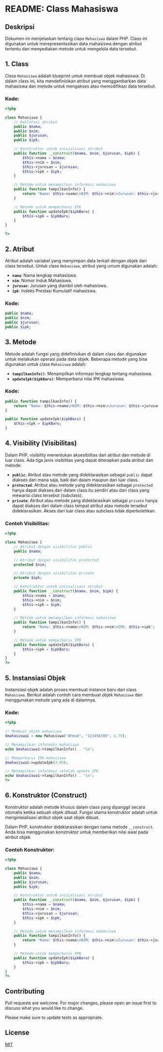 # README: Class Mahasiswa

## Deskripsi

Dokumen ini menjelaskan tentang class `Mahasiswa` dalam PHP. Class ini digunakan untuk merepresentasikan data mahasiswa dengan atribut tertentu dan menyediakan metode untuk mengelola data tersebut.

## 1. Class

Class `Mahasiswa` adalah blueprint untuk membuat objek mahasiswa. Di dalam class ini, kita mendefinisikan atribut yang menggambarkan data mahasiswa dan metode untuk mengakses atau memodifikasi data tersebut.

### Kode:
```php
<?php

class Mahasiswa {
    // Deklarasi atribut
    public $nama;
    public $nim;
    public $jurusan;
    public $ipk;

    // Konstruktor untuk inisialisasi atribut
    public function __construct($nama, $nim, $jurusan, $ipk) {
        $this->nama = $nama;
        $this->nim = $nim;
        $this->jurusan = $jurusan;
        $this->ipk = $ipk;
    }

    // Metode untuk menampilkan informasi mahasiswa
    public function tampilkanInfo() {
        return "Nama: $this->nama\nNIM: $this->nim\nJurusan: $this->jurusan\nIPK: $this->ipk";
    }

    // Metode untuk memperbarui IPK
    public function updateIpk($ipkBaru) {
        $this->ipk = $ipkBaru;
    }
}

?>
```
## 2. Atribut

Atribut adalah variabel yang menyimpan data terkait dengan objek dari class tersebut. Untuk class `Mahasiswa`, atribut yang umum digunakan adalah:

- **`nama`**: Nama lengkap mahasiswa.
- **`nim`**: Nomor Induk Mahasiswa.
- **`jurusan`**: Jurusan yang diambil oleh mahasiswa.
- **`ipk`**: Indeks Prestasi Kumulatif mahasiswa.

### Kode:
```php
public $nama;
public $nim;
public $jurusan;
public $ipk;
```
## 3. Metode

Metode adalah fungsi yang didefinisikan di dalam class dan digunakan untuk melakukan operasi pada data objek. Beberapa metode yang bisa digunakan untuk class `Mahasiswa` adalah:

- **`tampilkanInfo()`**: Menampilkan informasi lengkap tentang mahasiswa.
- **`updateIpk($ipkBaru)`**: Memperbarui nilai IPK mahasiswa.

### Kode:
```php
public function tampilkanInfo() {
    return "Nama: $this->nama\nNIM: $this->nim\nJurusan: $this->jurusan\nIPK: $this->ipk";
}

public function updateIpk($ipkBaru) {
    $this->ipk = $ipkBaru;
}
```
## 4. Visibility (Visibilitas)

Dalam PHP, visibility menentukan aksesibilitas dari atribut dan metode di luar class. Ada tiga jenis visibilitas yang dapat diterapkan pada atribut dan metode:

- **`public`**: Atribut atau metode yang dideklarasikan sebagai `public` dapat diakses dari mana saja, baik dari dalam maupun dari luar class.
- **`protected`**: Atribut atau metode yang dideklarasikan sebagai `protected` hanya dapat diakses dari dalam class itu sendiri atau dari class yang mewarisi class tersebut (subclass).
- **`private`**: Atribut atau metode yang dideklarasikan sebagai `private` hanya dapat diakses dari dalam class tempat atribut atau metode tersebut dideklarasikan. Akses dari luar class atau subclass tidak diperbolehkan.

### Contoh Visibilitas:
```php
<?php

class Mahasiswa {
    // Atribut dengan visibilitas public
    public $nama;

    // Atribut dengan visibilitas protected
    protected $nim;

    // Atribut dengan visibilitas private
    private $ipk;

    // Konstruktor untuk inisialisasi atribut
    public function __construct($nama, $nim, $ipk) {
        $this->nama = $nama;
        $this->nim = $nim;
        $this->ipk = $ipk;
    }

    // Metode untuk menampilkan informasi mahasiswa
    public function tampilkanInfo() {
        return "Nama: $this->nama\nNIM: $this->nim\nIPK: $this->ipk";
    }

    // Metode untuk memperbarui IPK
    public function updateIpk($ipkBaru) {
        $this->ipk = $ipkBaru;
    }
}
?>
```
## 5. Instansiasi Objek

Instansiasi objek adalah proses membuat instance baru dari class `Mahasiswa`. Berikut adalah contoh cara membuat objek `Mahasiswa` dan menggunakan metode yang ada di dalamnya.

### Kode:
```php
<?php

// Membuat objek mahasiswa
$mahasiswa1 = new Mahasiswa("Ahmad", "123456789", 3.75);

// Menampilkan informasi mahasiswa
echo $mahasiswa1->tampilkanInfo() . "\n";

// Memperbarui IPK mahasiswa
$mahasiswa1->updateIpk(3.85);

// Menampilkan informasi setelah update IPK
echo $mahasiswa1->tampilkanInfo() . "\n";
?>
````
## 6. Konstruktor (Construct)

Konstruktor adalah metode khusus dalam class yang dipanggil secara otomatis ketika sebuah objek dibuat. Fungsi utama konstruktor adalah untuk menginisialisasi atribut objek saat objek dibuat.

Dalam PHP, konstruktor dideklarasikan dengan nama metode `__construct`. Anda bisa menggunakan konstruktor untuk memberikan nilai awal pada atribut objek.

### Contoh Konstruktor:
```php
<?php

class Mahasiswa {
    public $nama;
    public $nim;
    public $jurusan;
    public $ipk;

    // Konstruktor untuk inisialisasi atribut
    public function __construct($nama, $nim, $jurusan, $ipk) {
        $this->nama = $nama;
        $this->nim = $nim;
        $this->jurusan = $jurusan;
        $this->ipk = $ipk;
    }

    // Metode untuk menampilkan informasi mahasiswa
    public function tampilkanInfo() {
        return "Nama: $this->nama\nNIM: $this->nim\nJurusan: $this->jurusan\nIPK: $this->ipk";
    }

    // Metode untuk memperbarui IPK
    public function updateIpk($ipkBaru) {
        $this->ipk = $ipkBaru;
    }
}
?>
```
## Contributing

Pull requests are welcome. For major changes, please open an issue first
to discuss what you would like to change.

Please make sure to update tests as appropriate.

## License

[MIT](https://choosealicense.com/licenses/mit/)
